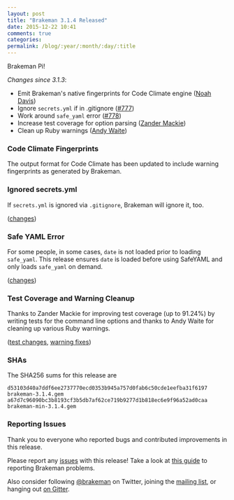 ```yaml
---
layout: post
title: "Brakeman 3.1.4 Released"
date: 2015-12-22 10:41
comments: true
categories:
permalink: /blog/:year/:month/:day/:title
---
```


Brakeman Pi!

_Changes since 3.1.3_:

* Emit Brakeman's native fingerprints for Code Climate engine ([Noah Davis](https://github.com/noahd1))
* Ignore `secrets.yml` if in .gitignore ([#777](https://github.com/presidentbeef/brakeman/issues/777))
* Work around `safe_yaml` error ([#778](https://github.com/presidentbeef/brakeman/issues/778))
* Increase test coverage for option parsing ([Zander Mackie](https://github.com/Zanadar))
* Clean up Ruby warnings ([Andy Waite](https://github.com/andyw8))

### Code Climate Fingerprints

The output format for Code Climate has been updated to include warning fingerprints as generated by Brakeman.

### Ignored secrets.yml

If `secrets.yml` is ignored via `.gitignore`, Brakeman will ignore it, too.

([changes](https://github.com/presidentbeef/brakeman/pull/781))

### Safe YAML Error

For some people, in some cases, `date` is not loaded prior to loading `safe_yaml`. This release ensures `date` is loaded before using SafeYAML and only loads `safe_yaml` on demand.

([changes](https://github.com/presidentbeef/brakeman/pull/782))

### Test Coverage and Warning Cleanup

Thanks to Zander Mackie for improving test coverage (up to 91.24%) by writing tests for the command line options and thanks to Andy Waite for cleaning up various Ruby warnings.

([test changes](https://github.com/presidentbeef/brakeman/pull/780), [warning fixes](https://github.com/presidentbeef/brakeman/pull/784))

### SHAs

The SHA256 sums for this release are

    d53103d40a7ddf6ee2737770ecd0353b945a757d0fab6c50cde1eefba31f6197  brakeman-3.1.4.gem
    a67d7c96090bc3b8193cf3b5db7af62ce719b9277d1b818ec6e9f96a52ad0caa  brakeman-min-3.1.4.gem

### Reporting Issues

Thank you to everyone who reported bugs and contributed improvements in this release.

Please report any [issues](https://github.com/presidentbeef/brakeman/issues) with this release! Take a look at [this guide](https://github.com/presidentbeef/brakeman/wiki/How-to-Report-a-Brakeman-Issue) to reporting Brakeman problems.

Also consider following [@brakeman](https://twitter.com/brakeman) on Twitter, joining the [mailing list](http://brakemanscanner.org/contact/), or hanging out [on Gitter](https://gitter.im/presidentbeef/brakeman).

